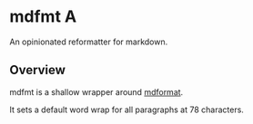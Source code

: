 # mdfmt A

An opinionated reformatter for markdown.

## Overview

mdfmt is a shallow wrapper around
[mdformat](https://github.com/executablebooks/mdformat).

It sets a default word wrap for all paragraphs at 78 characters.
